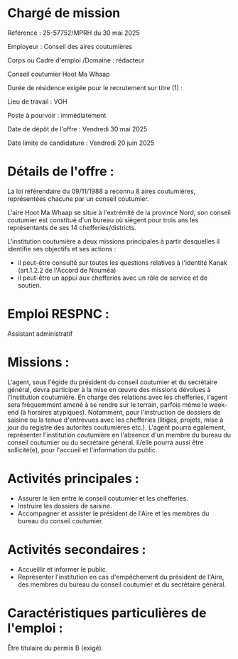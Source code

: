 # Chargé de mission

Référence : 25-57752/MPRH du 30 mai 2025

Employeur : Conseil des aires coutumières

Corps ou Cadre d'emploi /Domaine : rédacteur

Conseil coutumier Hoot Ma Whaap

Durée de résidence exigée pour le recrutement sur titre (1) :

Lieu de travail : VOH

Poste à pourvoir : immédiatement

Date de dépôt de l'offre : Vendredi 30 mai 2025

Date limite de candidature : Vendredi 20 juin 2025

# Détails de l'offre :

La loi référendaire du 09/11/1988 a reconnu 8 aires coutumières, représentées chacune par un conseil coutumier.

L'aire Hoot Ma Whaap se situe à l'extrémité de la province Nord, son conseil coutumier est constitué d'un bureau où siègent pour trois ans les représentants de ses 14 chefferies/districts.

L'institution coutumière a deux missions principales à partir desquelles il identifie ses objectifs et ses actions :

- il peut-être consulté sur toutes les questions relatives à l'identité Kanak (art.1.2.2 de l'Accord de Nouméa)
- il peut-être un appui aux chefferies avec un rôle de service et de soutien.

# Emploi RESPNC :

Assistant administratif

# Missions :

L'agent, sous l'égide du président du conseil coutumier et du secrétaire général, devra participer à la mise en œuvre des missions dévolues à l'institution coutumière. En charge des relations avec les chefferies, l'agent sera fréquemment amené à se rendre sur le terrain, parfois même le week-end (à horaires atypiques). Notamment, pour l'instruction de dossiers de saisine ou la tenue d'entrevues avec les chefferies (litiges, projets, mise à jour du registre des autorités coutumières etc.). L'agent pourra également, représenter l'institution coutumière en l'absence d'un membre du bureau du conseil coutumier ou du secrétaire général. Il/elle pourra aussi être sollicité(e), pour l'accueil et l'information du public.

# Activités principales :

- Assurer le lien entre le conseil coutumier et les chefferies.
- Instruire les dossiers de saisine.
- Accompagner et assister le président de l'Aire et les membres du bureau du conseil coutumier.

# Activités secondaires :

- Accueillir et informer le public.
- Représenter l'institution en cas d'empêchement du président de l'Aire, des membres du bureau du conseil coutumier et du secrétaire général.

# Caractéristiques particulières de l'emploi :

Être titulaire du permis B (exigé).